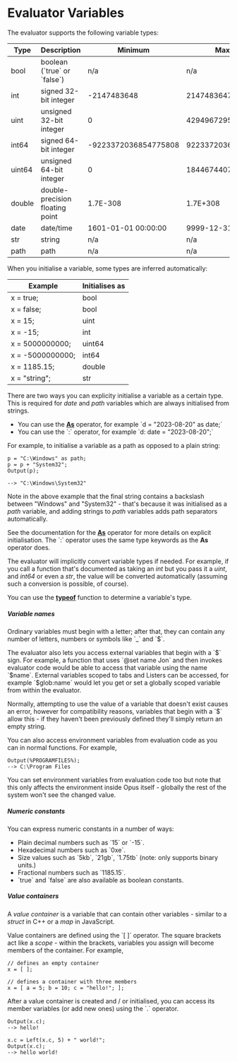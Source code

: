 # Evaluator Variables

The evaluator supports the following variable types:

| Type   | Description                     | Minimum              | Maximum              |
|--------|---------------------------------|----------------------|----------------------|
| bool   | boolean (\`true\` or \`false\`) | n/a                  | n/a                  |
| int    | signed 32-bit integer           | -2147483648          | 2147483647           |
| uint   | unsigned 32-bit integer         | 0                    | 4294967295           |
| int64  | signed 64-bit integer           | -9223372036854775808 | 9223372036854775807  |
| uint64 | unsigned 64-bit integer         | 0                    | 18446744073709551615 |
| double | double-precision floating point | 1.7E-308             | 1.7E+308             |
| date   | date/time                       | 1601-01-01 00:00:00  | 9999-12-31 23:59:59  |
| str    | string                          | n/a                  | n/a                  |
| path   | path                            | n/a                  | n/a                  |

When you initialise a variable, some types are inferred automatically:

| Example          | Initialises as |
|------------------|----------------|
| x = true;        | bool           |
| x = false;       | bool           |
| x = 15;          | uint           |
| x = -15;         | int            |
| x = 5000000000;  | uint64         |
| x = -5000000000; | int64          |
| x = 1185.15;     | double         |
| x = "string";    | str            |

There are two ways you can explicity initialise a variable as a certain type. This is required for *date* and *path* variables which are always initialised from strings.

- You can use the **[As](/Manual/reference/evaluator/as.md)** operator, for example \`d = "2023-08-20" as date;\`
- You can use the \`:\` operator, for example \`d: date = "2023-08-20";\`

For example, to initialise a variable as a path as opposed to a plain string:

    p = "C:\Windows" as path;
    p = p + "System32";
    Output(p);

    --> "C:\Windows\System32"

Note in the above example that the final string contains a backslash between "Windows" and "System32" - that's because it was initialised as a *path* variable, and adding strings to *path* variables adds path separators automatically.

See the documentation for the **[As](/Manual/reference/evaluator/as.md)** operator for more details on explicit initialisation. The \`:\` operator uses the same type keywords as the **As** operator does.

The evaluator will implicitly convert variable types if needed. For example, if you call a function that's documented as taking an *int* but you pass it a *uint*, and *int64* or even a *str*, the value will be converted automatically (assuming such a conversion is possible, of course).

You can use the **[typeof](/Manual/reference/evaluator/typeof.md)** function to determine a variable's type.

##### Variable names

Ordinary variables must begin with a letter; after that, they can contain any number of letters, numbers or symbols like \`\_\` and \`\$\`.

The evaluator also lets you access external variables that begin with a \`\$\` sign. For example, a function that uses \`@set name Jon\` and then invokes evaluator code would be able to access that variable using the name \`\$name\`. External variables scoped to tabs and Listers can be accessed, for example \`\$glob:name\` would let you get or set a globally scoped variable from within the evaluator.

Normally, attempting to use the value of a variable that doesn't exist causes an error, however for compatibility reasons, variables that begin with a \`\$\` allow this - if they haven't been previously defined they'll simply return an empty string.

You can also access environment variables from evaluation code as you can in normal functions. For example,

    Output(%PROGRAMFILES%);
    --> C:\Program Files

You can set environment variables from evaluation code too but note that this only affects the environment inside Opus itself - globally the rest of the system won't see the changed value.

##### Numeric constants

You can express numeric constants in a number of ways:

- Plain decimal numbers such as \`15\` or \`-15\`.
- Hexadecimal numbers such as \`0xe\`.
- Size values such as \`5kb\`, \`21gb\`, \`1.75tb\` (note: only supports binary units.)
- Fractional numbers such as \`1185.15\`.
- \`true\` and \`false\` are also available as boolean constants.

##### Value containers

A *value container* is a variable that can contain other variables - similar to a *struct* in C++ or a *map* in JavaScript.

Value containers are defined using the \`\[ \]\` operator. The square brackets act like a *scope* - within the brackets, variables you assign will become members of the container. For example,

    // defines an empty container
    x = [ ];

    // defines a container with three members
    x = [ a = 5; b = 10; c = "hello!"; ];

After a value container is created and / or initialised, you can access its member variables (or add new ones) using the \`.\` operator.

    Output(x.c);
    --> hello!

    x.c = Left(x.c, 5) + " world!";
    Output(x.c);
    --> hello world!
